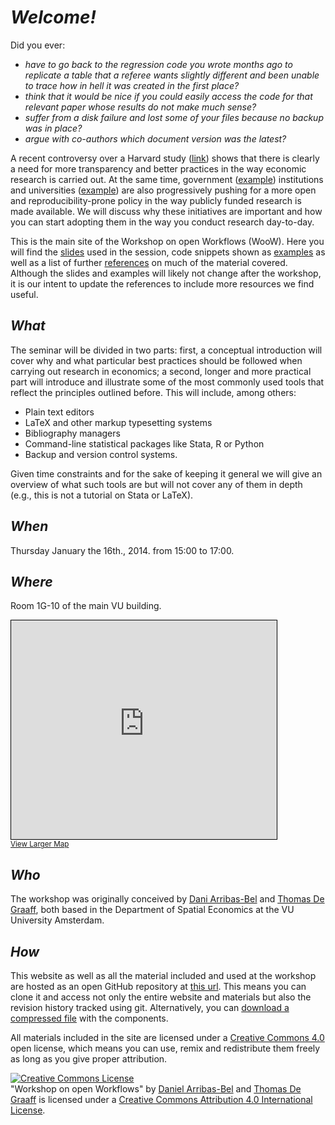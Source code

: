 # *Welcome!*

Did you ever:

- *have to go back to the regression code you wrote months ago to replicate a table that a referee wants slightly different and been unable to trace how in hell it was created in the first place?*
- *think that it would be nice if you could easily access the code for that relevant paper whose results do not make much sense?*
- *suffer from a disk failure and lost some of your files because no backup was in place?*
- *argue with co-authors which document version was the latest?*

A recent controversy over a Harvard study ([link](http://www.thewire.com/national/2013/04/umass-student-exposes-serious-flaws-harvard-economists-influential-study/64357/)) shows that there is clearly a need for more transparency and better practices in the way
economic research is carried out. At the same time, government
([example](http://www.rcuk.ac.uk/research/Pages/outputs.aspx)) institutions
and universities
([example](http://www.theguardian.com/science/2012/apr/24/harvard-university-journal-publishers-prices))
are also progressively pushing for a more open and reproducibility-prone
policy in the way publicly funded research is made available. We will discuss
why these initiatives are important and how you can start adopting them in the
way you conduct research day-to-day.

This is the main site of the Workshop on open Workflows (WooW). Here you
will find the [slides](revealjs_slides/structure.html) used in the session, code snippets shown as
[examples](examples.html) as well as a list of further
[references](references.html) on much of
the material covered. Although the slides and examples will likely not change
after the workshop, it is our intent to update the references to include more
resources we find useful.

## *What*

The seminar will be divided in two parts: first, a conceptual introduction
will cover why and what particular best practices should be followed when
carrying out research in economics; a second, longer and more practical part will introduce and illustrate some
of the most commonly used tools that reflect the principles outlined before.
This will include, among others: 

* Plain text editors 
* LaTeX and other markup typesetting systems
* Bibliography managers
* Command-line statistical packages like Stata, R or Python
* Backup and version control systems.

Given time constraints and for the sake of keeping it general we will give an
overview of what such tools are but will not cover any of them in depth (e.g.,
this is not a tutorial on Stata or LaTeX). 

## *When*

Thursday January the 16th., 2014. from 15:00 to 17:00.

## *Where*

Room 1G-10 of the main VU building.

<iframe width="425" height="350" frameborder="0" scrolling="no"
marginheight="0" marginwidth="0"
src="http://www.openstreetmap.org/export/embed.html?bbox=4.865092635154724%2C52.332805207228326%2C4.867029190063477%2C52.33581763804985&amp;layer=mapnik&amp;marker=52.334311448286456%2C4.8660609126091"
style="border: 1px solid black"></iframe><br/><small><a
href="http://www.openstreetmap.org/?mlat=52.33431&amp;mlon=4.86606#map=18/52.33431/4.86606">View
Larger Map</a></small>

## *Who*

The workshop was originally conceived by [Dani Arribas-Bel](http://darribas.org) and
[Thomas De Graaff](http://www.thomasdegraaff.net/), both based in the Department of Spatial Economics at the VU University Amsterdam.

## *How*

This website as well as all the material included and used at the workshop are hosted as an open GitHub repository at [this url](https://github.com/darribas/WooW). This means you can clone it and access not only the entire website and materials but also the revision history tracked using git. Alternatively, you can [download a compressed file](https://github.com/darribas/WooW/archive/master.zip) with the components.

All materials included in the site are licensed under a [Creative Commons
4.0](https://github.com/darribas/WooW/archive/master.zip)
open license, which means you can use, remix and redistribute them freely as
long as you give proper attribution.

<p></p>
<p><a rel="license" href="http://creativecommons.org/licenses/by/4.0/"><img
alt="Creative Commons License" style="border-width:0"
src="http://i.creativecommons.org/l/by/4.0/88x31.png" /></a><br /><span
xmlns:dct="http://purl.org/dc/terms/" href="http://purl.org/dc/dcmitype/Text"
property="dct:title" rel="dct:type">&quot;Workshop on open Workflows&quot;</span> by <a
xmlns:cc="http://creativecommons.org/ns#" href="http://darribas.org"
property="cc:attributionName" rel="cc:attributionURL">Daniel Arribas-Bel</a> 
and <a
xmlns:cc="http://creativecommons.org/ns#" href="http://www.thomasdegraaff.net"
property="cc:attributionName" rel="cc:attributionURL">Thomas De Graaff</a> 
is licensed under a <a rel="license"
href="http://creativecommons.org/licenses/by/4.0/">Creative Commons Attribution 4.0 International License</a>.</p>


